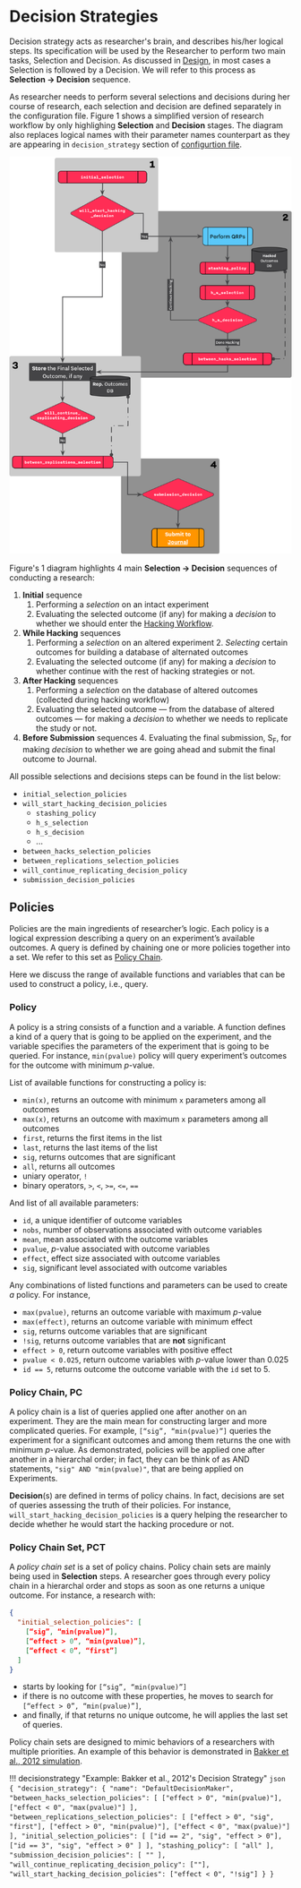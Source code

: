 # Decision Strategies

Decision strategy acts as researcher's brain, and describes his/her logical steps. Its specification will be used by the Researcher to perform two main tasks, Selection and Decision. As discussed in [Design](design.md#decision-strategy), in most cases a Selection is followed by a Decision. We will refer to this process as **Selection → Decision** sequence. 

As researcher needs to perform several selections and decisions during her course of research, each selection and decision are defined separately in the configuration file. Figure 1 shows a simplified version of research workflow by only highlighing **Selection** and **Decision** stages. The diagram also replaces logical names with their parameter names counterpart as they are appearing in `decision_strategy` section of [configurtion file](configuration-file.md).

![<b>Figure 1.</b> Decision Workflow. Rectangles are representing a <b>Selection</b> steps while diamonds are <b>Decision</b> steps.](/figures/decision-workflow.png)

Figure's 1 diagram highlights 4 main **Selection → Decision** sequences of conducting a research:

1. **Initial** sequence
	1. Performing a *selection* on an intact experiment
	2. Evaluating the selected outcome (if any) for making a *decision* to whether we should enter the [Hacking Workflow](research-workflow.md#hacking-workflow).
2. **While Hacking** sequences
	1. Performing a *selection* on an altered experiment
		2. *Selecting* certain outcomes for building a database of alternated outcomes
	2. Evaluating the selected outcome (if any) for making a *decision* to whether continue with the rest of hacking strategies or not.
3. **After Hacking** sequences
	1. Performing a *selection* on the database of altered outcomes (collected during hacking workflow)
	2. Evaluating the selected outcome — from the database of altered outcomes — for making a *decision* to whether we needs to replicate the study or not.
3. **Before Submission** sequences
	4. Evaluating the final submission, S<sub>F</sub>, for making *decision* to whether we are going ahead and submit the final outcome to Journal.

All possible selections and decisions steps can be found in the list below:

- `initial_selection_policies`
- `will_start_hacking_decision_policies`
    - `stashing_policy`
    - `h_s_selection`
    - `h_s_decision`
    - ...
- `between_hacks_selection_policies`
- `between_replications_selection_policies`
- `will_continue_replicating_decision_policy`
- `submission_decision_policies`


## Policies

Policies are the main ingredients of researcher’s logic. Each policy is a logical expression describing a query on an experiment’s available outcomes. A query is defined by chaining one or more policies together into a set. We refer to this set as [Policy Chain](decision-startegies.md#policy-chain). 

Here we discuss the range of available functions and variables that can be used to construct a policy, i.e., query.

### Policy

A policy is a string consists of a function and a variable. A function defines a kind of a query that is going to be applied on the experiment, and the variable specifies the parameters of the experiment that is going to be queried. For instance, `min(pvalue)` policy will query experiment’s outcomes for the outcome with minimum *p*-value. 

List of available functions for constructing a policy is: 

- `min(x)`, returns an outcome with minimum `x` parameters among all outcomes
- `max(x)`, returns an outcome with maximum `x` parameters among all outcomes
- `first`, returns the first items in the list
- `last`, returns the last items of the list
- `sig`, returns outcomes that are significant
- `all`, returns all outcomes
- uniary operator, `!`
- binary operators, `>`, `<`, `>=`, `<=`, `==`


And list of all available parameters:

- `id`, a unique identifier of outcome variables
- `nobs`, number of observations associated with outcome variables
- `mean`, mean associated with the outcome variables
- `pvalue`, *p*-value associated with outcome variables
- `effect`, effect size associated with outcome variables
- `sig`, significant level associated with outcome variables

Any combinations of listed functions and parameters can be used to create *a* policy. For instance,

- `max(pvalue)`, returns an outcome variable with maximum *p*-value
- `max(effect)`, returns an outcome variable with minimum effect
- `sig`, returns outcome variables that are significant
- `!sig`, returns outcome variables that are **not** significant
- `effect > 0`, return outcome variables with positive effect
- `pvalue < 0.025`, return outcome variables with *p*-value lower than 0.025
- `id == 5`, returns outcome the outcome variable with the `id` set to 5.

### Policy Chain, PC

A policy chain is a list of queries applied one after another on an experiment. They are the main mean for constructing larger and more complicated queries. For example, `[“sig”, “min(pvalue)”]` queries the experiment for a significant outcomes and among them returns the one with minimum *p*-value. As demonstrated, policies will be applied one after another in a hierarchal order; in fact, they can be think of as AND statements, `"sig" AND "min(pvalue)"`, that are being applied on Experiments.

**Decision**(s) are defined in terms of policy chains. In fact, decisions are set of queries assessing the truth of their policies. For instance, `will_start_hacking_decision_policies` is a query helping the researcher to decide whether he would start the hacking procedure or not. 

### Policy Chain Set, PCT

A *policy chain set* is a set of policy chains. Policy chain sets are mainly being used in **Selection** steps. A researcher goes through every policy chain in a hierarchal order and stops as soon as one returns a unique outcome. For instance, a research with:

```json
{
  "initial_selection_policies": [
    [“sig”, “min(pvalue)”],
    [“effect > 0”, “min(pvalue)”],
    [“effect < 0”, “first”]
  ]
}
```

- starts by looking for `[“sig”, “min(pvalue)”]`
- if there is no outcome with these properties, he moves to search for `[“effect > 0”, “min(pvalue)”]`,
- and finally, if that returns no unique outcome, he will applies the last set of queries. 

Policy chain sets are designed to mimic behaviors of a researchers with multiple priorities. An example of this behavior is demonstrated in [Bakker et al., 2012 simulation](/examples/bakker_et_al_2012.md). 

!!! decisionstrategy "Example: Bakker et al., 2012's Decision Strategy"
    ```json
    {
      "decision_strategy": {
          "name": "DefaultDecisionMaker",
          "between_hacks_selection_policies": [
              ["effect > 0", "min(pvalue)"],
              ["effect < 0", "max(pvalue)"]
          ],
          "between_replications_selection_policies": [
            ["effect > 0", "sig", "first"],
            ["effect > 0", "min(pvalue)"],
            ["effect < 0", "max(pvalue)"]
          ],
          "initial_selection_policies": [
            ["id == 2", "sig", "effect > 0"],
            ["id == 3", "sig", "effect > 0" ]
          ],
          "stashing_policy": [
            "all"
          ],
          "submission_decision_policies": [
            ""
          ],
          "will_continue_replicating_decision_policy": [""],
          "will_start_hacking_decision_policies": ["effect < 0", "!sig"]
        }
    }
    ```